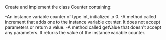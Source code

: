 Create and implement the class Counter containing:

-An instance variable counter of type int, initialized to 0.
-A method called increment that adds one to the instance variable counter. It does not accept parameters or return a value.
-A method called getValue that doesn't accept any parameters. It returns the value of the instance variable counter.